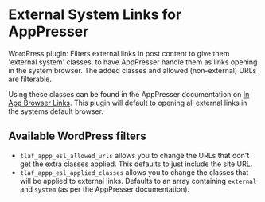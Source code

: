 # External System Links for AppPresser
WordPress plugin: Filters external links in post content to give them 'external system' classes, to have AppPresser handle them as links opening in the system browser. The added classes and allowed (non-external) URLs are filterable.

Using these classes can be found in the AppPresser documentation on [In App Browser Links](http://docs.apppresser.com/article/201-in-app-browser-links). This plugin will default to opening all external links in the systems default browser.

## Available WordPress filters
- `tlaf_appp_esl_allowed_urls` allows you to change the URLs that don't get the extra classes applied. This defaults to just include the site URL.
- `tlaf_appp_esl_applied_classes` allows you to change the classes that will be applied to external links. Defaults to an array containing `external` and `system` (as per the AppPresser documentation).